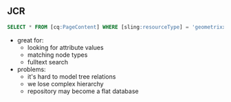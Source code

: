 ##  JCR

```SQL
SELECT * FROM [cq:PageContent] WHERE [sling:resourceType] = 'geometrixx/components/homepage'
```

* great for:
  * looking for attribute values
  * matching node types
  * fulltext search
* problems:
  * it's hard to model tree relations
  * we lose complex hierarchy
  * repository may become a flat database
